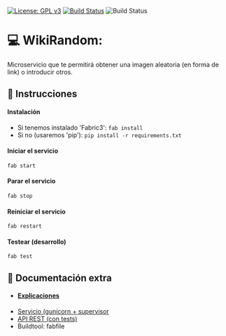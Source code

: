 [![License: GPL v3](https://img.shields.io/badge/License-GPLv3-blue.svg)](https://www.gnu.org/licenses/gpl-3.0) [![Build Status](https://travis-ci.com/OMGitsXupi/WikiRandom.svg?branch=master)](https://travis-ci.com/OMGitsXupi/WikiRandom) ![Build Status](https://github.com/omgitsxupi/WikiRandom/workflows/WikiRandom/badge.svg)
# :computer: WikiRandom:
Microservicio que te permitirá obtener una imagen aleatoria (en forma de link) o introducir otros.

## :page_with_curl: Instrucciones
#### Instalación
- Si tenemos instalado 'Fabric3': `fab install`
- Si no (usaremos 'pip'): `pip install -r requirements.txt`
#### Iniciar el servicio
`fab start`
#### Parar el servicio
`fab stop`
#### Reiniciar el servicio
`fab restart`
#### Testear (desarrollo)
`fab test`

## :bookmark_tabs: Documentación extra
- #### [Explicaciones](explicaciones/README.md)
- [Servicio (gunicorn + supervisor](explicaciones/servicio.md)
- [API REST (con tests)](explicaciones/apirest.md)
- Buildtool: fabfile
